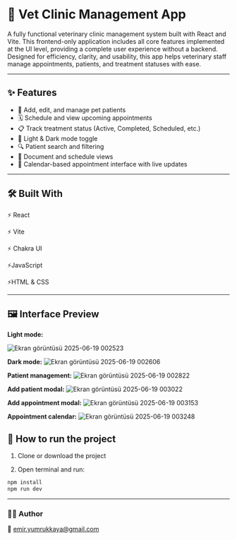 # 🐾 Vet Clinic Management App

A fully functional veterinary clinic management system built with React and Vite. This frontend-only application includes all core features implemented at the UI level, providing a complete user experience without a backend. Designed for efficiency, clarity, and usability, this app helps veterinary staff manage appointments, patients, and treatment statuses with ease.

---

## ✨ Features

- 🐶 Add, edit, and manage pet patients
- 🗓️ Schedule and view upcoming appointments
- 📋 Track treatment status (Active, Completed, Scheduled, etc.)
- 🌙 Light & Dark mode toggle
- 🔍 Patient search and filtering
- 📁 Document and schedule views
- 📅 Calendar-based appointment interface with live updates

---
## 🛠️ Built With

⚡ React

⚡ Vite

⚡ Chakra UI

⚡JavaScript

⚡HTML & CSS

---

## 🖼️ Interface Preview

**Light mode:**

![Ekran görüntüsü 2025-06-19 002523](https://github.com/user-attachments/assets/53dedb5b-1500-433f-8f93-2df53f3b1981)

**Dark mode:**
![Ekran görüntüsü 2025-06-19 002606](https://github.com/user-attachments/assets/d0518c2d-983f-4a70-8e83-33bcc81bc999)


**Patient management:**
![Ekran görüntüsü 2025-06-19 002822](https://github.com/user-attachments/assets/b41751f4-07ff-416f-9d00-6619f70893e8)

**Add patient modal:**
![Ekran görüntüsü 2025-06-19 003022](https://github.com/user-attachments/assets/e2fcf72f-fb84-414c-a452-a616a33a25ee)


**Add appointment modal:**
![Ekran görüntüsü 2025-06-19 003153](https://github.com/user-attachments/assets/f1bb64c2-88c0-4286-baec-51a013daf081)


**Appointment calendar:**
![Ekran görüntüsü 2025-06-19 003248](https://github.com/user-attachments/assets/9e19a18b-585b-469e-b6bc-2a0c0dbc07ae)


## 🚀 How to run the project ##

1. Clone or download the project


2. Open terminal and run:

```bash
npm install
npm run dev
```
---
### 🙋‍♂️ Author

📧 emir.yumrukkaya@gmail.com
